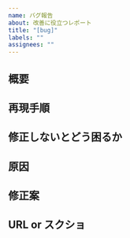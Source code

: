 ```yaml
---
name: バグ報告
about: 改善に役立つレポート
title: "[bug]"
labels: ""
assignees: ""
---
```


<!-- 不具合のテンプレート -->

## 概要

## 再現手順

## 修正しないとどう困るか

## 原因

## 修正案

## URL or スクショ
